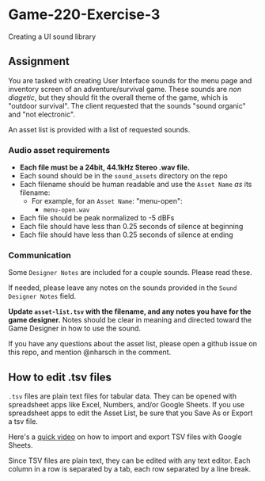 # Game-220-Exercise-3
Creating a UI sound library

## Assignment

You are tasked with creating User Interface sounds for the menu page and inventory screen of an adventure/survival game. These sounds are _non diagetic_, but they should fit the overall theme of the game, which is "outdoor survival". The client requested that the sounds "sound organic" and "not electronic".

An asset list is provided with a list of requested sounds.


### Audio asset requirements
- **Each file must be a 24bit, 44.1kHz Stereo .wav file.**
- Each sound should be in the `sound_assets` directory on the repo
- Each filename should be human readable and use the `Asset Name` _as_ its filename:
    - For example, for an `Asset Name`: "menu-open": 
        - `menu-open.wav`
- Each file should be peak normalized to -5 dBFs
- Each file should have less than 0.25 seconds of silence at beginning
- Each file should have less than 0.25 seconds of silence at ending


### Communication
Some `Designer Notes` are included for a couple sounds. Please read these.


If needed, please leave any notes on the sounds provided in the `Sound Designer Notes` field.

**Update `asset-list.tsv` with the filename, and any notes you have for the game designer.** Notes should be clear in meaning and directed toward the Game Designer in how to use the sound.

If you have any questions about the asset list, please open a github issue on this repo, and mention @nharsch in the comment.


## How to edit .tsv files

`.tsv` files are plain text files for tabular data. They can be opened with spreadsheet apps like Excel, Numbers, and/or Google Sheets. If you use spreadsheet apps to edit the Asset List, be sure that you Save As or Export a tsv file. 

Here's a [quick video](https://www.youtube.com/watch?v=XbXL-ZrprCw) on how to import and export TSV files with Google Sheets.

Since TSV files are plain text, they can be edited with any text editor. Each column in a row is separated by a tab, each row separated by a line break.

